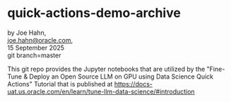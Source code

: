 # quick-actions-demo-archive

by Joe Hahn,<br />
joe.hahn@oracle.com,<br />
15 September 2025<br />
git branch=master

This git repo provides the Jupyter notebooks that are utilized by the
"Fine-Tune & Deploy an Open Source LLM on GPU using Data Science Quick Actions" Tutorial 
that is published at
https://docs-uat.us.oracle.com/en/learn/tune-llm-data-science/#introduction
